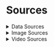 # Sources

<details>
<summary>Data Sources</summary>

### Data Sources

- Satellites: manually collected from different sites (see sat_source attribute)
- Launchers: [SpaceDevs LL2 API](https://thespacedevs.com/llapi) (lauchpad_url, country, website added manually, added missing descriptions, changed logos, added imaginary launch cost where launch cost was missing)
</details>


<details>
<summary>Image Sources</summary>

### Image Sources

- /images/satellites: see im_source, im_org_url in satellites.js
- /images/customers: [Exolaunch Website](https://exolaunch.com/)
- /images/backgrounds: 

| Image                                                                                | Credit                               | URL                                                                                                                                              |
|--------------------------------------------------------------------------------------|--------------------------------------|--------------------------------------------------------------------------------------------------------------------------------------------------|
| [Ariane 5 Launch](./app/assets/images/backgrounds/ariane-5-liftoff.jpg)              | ESA                                  | [URL](https://www.esa.int/Enabling_Support/Space_Transportation/Ariane/Ariane_5_launches_pioneering_reprogrammable_telecommunications_satellite) |
| [Cubesats in Space](./app/assets/images/backgrounds/cubesat-animations.webp)         | astronomy.com crediting ESA/Medialab | [URL](https://www.astronomy.com/space-exploration/a-cheaper-way-to-stock-up-in-space/)                                                           |
| [Cubesats in Space](./app/assets/images/backgrounds/cubesat-deploy.jpg)              | NASA JPL                             | [URL](https://www.jpl.nasa.gov/topics/cubesats)                                                                                                  |
| [Cubesats in Space](./app/assets/images/backgrounds/cubesats-in-space.jpg)            | Nanoracks                            | [URL](https://nanoracks.com/nanoracks-ninth-cubesat-deployment-mission-from-the-cygnus/)                                                         |
| [Electron Launch](./app/assets/images/backgrounds/electron-launch.jpg)               | CNN                                  | [URL](https://edition.cnn.com/2023/01/25/world/rocket-lab-us-launch-virginia-scn/index.html)                                                     |
| [Falcon 9 Launch during day](./app/assets/images/backgrounds/f9_liftoff_day1.jpg)    | usatoday.com                         | [URL](https://eu.usatoday.com/picture-gallery/news/nation/2017/02/19/spacex-falcon-9-rocket-launches-from-cape-canaveral/98131386/)              |
| [Falcon 9 Launch during night](./app/assets/images/backgrounds/falcon-9-liftoff.jpg) | floridatoday.com                     | [URL](https://eu.floridatoday.com/story/tech/science/space/2018/09/07/why-all-late-night-launches-spacex-set-continue-streak-sunday/1221064002/) |
| [Falcon Heavy Launch](./app/assets/images/backgrounds/fh-liftoff.jpg)                | REUTERS/Thom Baur                    | [URL](https://www.reuters.com/article/idUSKBN1FP1E5/)                                                                                            |
| [Firefly Alpha Launch](./app/assets/images/backgrounds/firefly-launch.jpeg)          | Firefly Aerospace                    | [URL](https://fireflyspace.com/news/firefly-aerospace-successfully-launches-victus-nox-with-24-hour-notice/)                                     |
| [PSLV Launch](./app/assets/images/backgrounds/pslv-launch.jpg)                       | space.com                            | [URL](https://www.space.com/39423-india-pslv-rocket-launches-cartosat-2-satellite-photos.html)                                                   |

</details>


<details>
<summary>Video Sources</summary>

### Image Sources

- 'bg_thankyou_video' - [SpaceFlight Now](https://www.youtube.com/@SpaceflightNowVideo) Youtube Video - ['4K launch replay: SpaceX Falcon 9 rocket launches Northrop Grumman's Cygnus to the ISS'](https://www.youtube.com/watch?v=RFRRyBulwR8)

</details>
